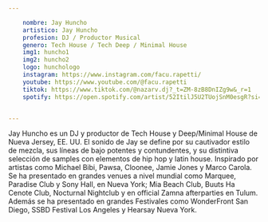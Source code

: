 ```yaml
---

    nombre: Jay Huncho
    artistico: Jay Huncho
    profesion: DJ / Productor Musical
    genero: Tech House / Tech Deep / Minimal House 
    img1: huncho1
    img2: huncho2
    logo: hunchologo
    instagram: https://www.instagram.com/facu.rapetti/
    youtube: https://www.youtube.com/@facu.rapetti
    tiktok: https://www.tiktok.com/@nazarv.dj?_t=ZM-8zB8DnIZg9w&_r=1
    spotify: https://open.spotify.com/artist/52ItilJ5U2TUojSnM0esgR?si=IG2bzx0eRrWowleSLF6sPQ


---
```



Jay Huncho es un DJ y productor de Tech House y Deep/Minimal House de Nueva Jersey, EE.
UU. El sonido de Jay se define por su cautivador estilo de mezcla, sus líneas de bajo potentes
y contundentes, y su distintiva selección de samples con elementos de hip hop y latin house.
Inspirado por artistas como Michael Bibi, Pawsa, Cloonee, Jamie Jones y Marco Carola.
Se ha presentado en grandes venues a nivel mundial como Marquee, Paradise Club y Sony
Hall, en Nueva York; Mia Beach Club, Buuts Ha Cenote Club, Nocturnal Nightclub y en official
Zamna afterparties en Tulum. Además se ha presentado en grandes Festivales como
WonderFront San Diego, SSBD Festival Los Angeles y Hearsay Nueva York.